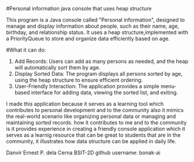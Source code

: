 #Personal information java console 
   that uses heap structure 

This program is a Java console called "Personal information", designed to manage and display information about people, such as their name, age, birthday, and relationship status.
It uses a heap structure,implemented with a PriorityQueue to store and organize data efficiently based on age.

#What it can do:
1. Add Records: Users can add as many persons as    needed, and the heap will automatically sort them by age.
2. Display Sorted Data: The program displays all persons sorted by age, using the heap structure to ensure efficient ordering.
3. User-Friendly Interaction: The application provides a simple menu-based interface for adding data, viewing the sorted list, and exiting.


I made this application because it serves as a learning tool which contributes to personal development 
and to the community also it mimics the real-world scenario like organizing personal data or managing and maintaining sorted records.
how it contributes to me and to the community is it provides experience in creating a friendly console application which it serves as a learnig resource that can be great to students that  are in the community, it illustrates how data structure can be applied in daily life.


Danvir Ernest P. dela Cerna BSIT-2D
github username: bonak-ai
